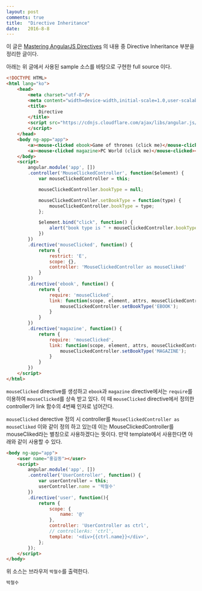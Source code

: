 ```yaml
---
layout: post
comments: true
title:  "Directive Inheritance"
date:   2016-8-8
---
```


이 글은 [Mastering AngularJS Directives](http://code.tutsplus.com/tutorials/mastering-angularjs-directives--cms-22511) 의 내용 중 Directive Inheritance 부분을 정리한 글이다.

아래는 위 글에서 사용된 sample 소스를 바탕으로 구현한 full source 이다.

```html
<!DOCTYPE HTML>
<html lang="ko">
    <head>
        <meta charset="utf-8"/>
        <meta content="width=device-width,initial-scale=1.0,user-scalable=no" name="viewport"/>
        <title>
            Directive
        </title>
        <script src="https://cdnjs.cloudflare.com/ajax/libs/angular.js/1.5.7/angular.js" type="text/javascript">
        </script>
    </head>
    <body ng-app="app">
        <a><mouse-clicked ebook>Game of thrones (click me)</mouse-clicked></a><br/>
        <a><mouse-clicked magazine>PC World (click me)</mouse-clicked></a>
    </body>
    <script>
        angular.module('app', [])
        .controller('MouseClickedController', function($element) {
            var mouseClickedController = this;

            mouseClickedController.bookType = null;

            mouseClickedController.setBookType = function(type) {
                mouseClickedController.bookType = type;
            };

            $element.bind("click", function() {
                alert("book type is " + mouseClickedController.bookType);
            })
        })
        .directive('mouseClicked', function() {
            return {
                restrict: 'E',
                scope: {},
                controller: 'MouseClickedController as mouseCliked'
            }
        })
        .directive('ebook', function() {
            return {
                require: 'mouseClicked',
                link: function(scope, element, attrs, mouseClickedController) {
                    mouseClickedController.setBookType('EBOOK');
                }
            }
        })
        .directive('magazine', function() {
            return {
                require: 'mouseClicked',
                link: function(scope, element, attrs, mouseClickedController) {
                    mouseClickedController.setBookType('MAGAZINE');
                }
            }
        })
    </script>
</html>
```

`mouseClicked` directive를 생성하고 `ebook`과 `magazine` directive에서는 `require`를 이용하여 `mouseClicked`를 상속 받고 있다. 이 때 `mouseClicked` directive에서 정의한 controller가 link 함수의 4번째 인자로 넘어간다.

`mouseClicked` derective 정의 시 controller를 `MouseClickedController as mouseCliked` 이와 같이 정의 하고 있는데 이는 MouseClickedController를 mouseCliked라는 별칭으로 사용하겠다는 뜻이다.
만약 template에서 사용한다면 아래와 같이 사용할 수 있다.

```html
<body ng-app="app">
    <user name="홍길동"></user>
    <script>
        angular.module('app', [])
        .controller('UserController', function() {
            var userController = this;
            userController.name = '박철수'
        })
        .directive('user', function(){
            return {
                scope: {
                    name: '@'
                },
                controller: 'UserController as ctrl',
                // controllerAs: 'ctrl',
                template: '<div>{{ctrl.name}}</div>',
            };
        });
    </script>
</body>
```

위 소스는 브라우저 `박철수`를 출력한다.

```html
박철수
```